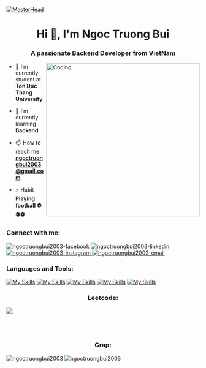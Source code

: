 [![MasterHead](https://firebasestorage.googleapis.com/v0/b/flexi-coding.appspot.com/o/dempgi7-520f8d5f-63d4-4453-8822-dbc149ae27f8.gif?alt=media&token=91c0c7b2-93c3-4029-b011-1a8703c5730d)](https://github.com/ngoctruongbui2003)
<h1 align="center">Hi 👋, I'm Ngoc Truong Bui</h1>
<h3 align="center">A passionate Backend Developer from VietNam</h3>
<img align="right" alt="Coding" width="400" src="https://cdn.dribbble.com/users/1162077/screenshots/3848914/programmer.gif">

- 🔭 I’m currently student at **Ton Duc Thang University**

- 🌱 I’m currently learning **Backend**

- 📫 How to reach me **ngoctruongbui2003@gmail.com**

- ⚡ Habit **Playing football ⚽⚽⚽**

<h3 align="left">Connect with me:</h3>
<p align="left">
    <a href="https://www.facebook.com/NTB1909/" target="blank">
        <img src="https://img.icons8.com/bubbles/100/000000/facebook-new.png" alt="ngoctruongbui2003-facebook" />
    </a>
    <a href="https://www.linkedin.com/in/ngoc-truong-bui/" target="blank">
        <img src="https://img.icons8.com/bubbles/100/000000/linkedin.png" alt="ngoctruongbui2003-linkedin" />
    </a>
    <a href="https://www.instagram.com/ngoctruongbui__" target="blank">
        <img src="https://img.icons8.com/bubbles/100/000000/instagram.png" alt="ngoctruongbui2003-instagram" />
    </a>
    <a href="mailto:ngoctruongbui2003@gmail.com" target="top">
        <img src="https://img.icons8.com/bubbles/100/000000/apple-mail.png" alt="ngoctruongbui2003-email" />
    </a>
</p>

<h3 align="left">Languages and Tools:</h3>

[![My Skills](https://skillicons.dev/icons?i=js,java,cs,py,kotlin)](https://skillicons.dev)
[![My Skills](https://skillicons.dev/icons?i=docker,git,redis,rabbitmq,aws,linux,materialui)](https://skillicons.dev)
[![My Skills](https://skillicons.dev/icons?i=nodejs,express,dotnet,spring,react,redux)](https://skillicons.dev)
[![My Skills](https://skillicons.dev/icons?i=mysql,mongodb)](https://skillicons.dev)
[![My Skills](https://skillicons.dev/icons?i=vscode,visualstudio,androidstudio,postman)](https://skillicons.dev)
<!-- [![My Skills](https://skillicons.dev/icons?i=elasticsearch,flutter,go,graphql,jenkins,kubernetes,nestjs,nextjs,nginx,postgres,)](https://skillicons.dev) -->

<h3 align="center">Leetcode:</h3>

![](https://leetcard.jacoblin.cool/ngoctruongbui2003?theme=nord&ext=activity)

</br>
</br>

<h3 align="center">Grap:</h3>

<p><img align="left" src="https://github-readme-stats.vercel.app/api/top-langs?username=ngoctruongbui2003&show_icons=true&locale=en&layout=compact&theme=tokyonight" alt="ngoctruongbui2003" /></p>

<p><img align="center" src="https://github-readme-streak-stats.herokuapp.com/?user=ngoctruongbui2003&&theme=tokyonight" alt="ngoctruongbui2003" /></p>